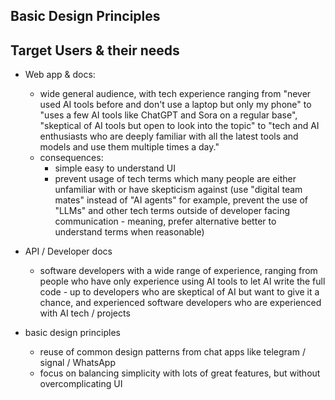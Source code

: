 ## Basic Design Principles


## Target Users & their needs

- Web app & docs:
	- wide general audience, with tech experience ranging from "never used AI tools before and don't use a laptop but only my phone" to "uses a few AI tools like ChatGPT and Sora on a regular base", "skeptical of AI tools but open to look into the topic" to "tech and AI enthusiasts who are deeply familiar with all the latest tools and models and use them multiple times a day."
	- consequences:
		- simple easy to understand UI
		- prevent usage of tech terms which many people are either unfamiliar with or have skepticism against (use "digital team mates" instead of "AI agents" for example, prevent the use of "LLMs" and other tech terms outside of developer facing communication - meaning, prefer alternative better to understand terms when reasonable)
- API / Developer docs
	- software developers with a wide range of experience, ranging from people who have only experience using AI tools to let AI write the full code - up to developers who are skeptical of AI but want to give it a chance, and experienced software developers who are experienced with AI tech / projects

- basic design principles
	- reuse of common design patterns from chat apps like telegram / signal / WhatsApp
	- focus on balancing simplicity with lots of great features, but without overcomplicating UI